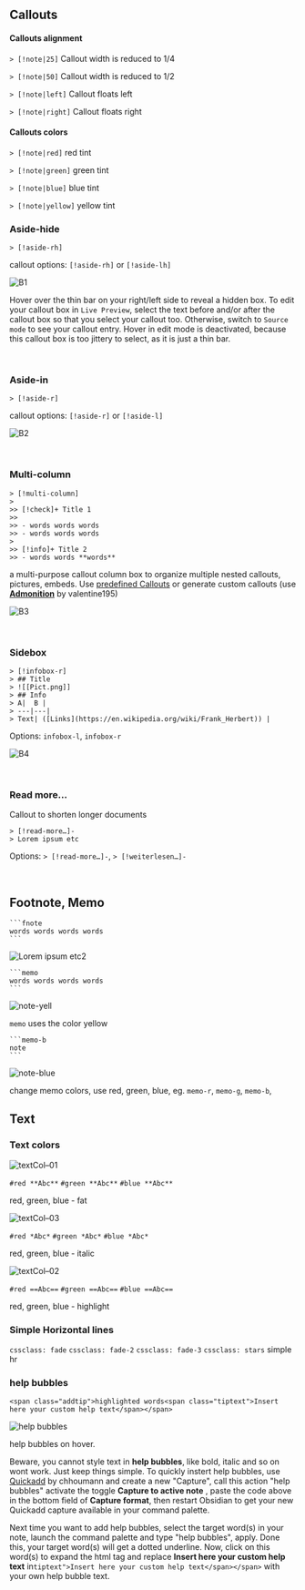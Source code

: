 ## Callouts
#### Callouts alignment

`> [!note|25]`
Callout width is reduced to 1/4

`> [!note|50]`
Callout width is reduced to 1/2

`> [!note|left]`
Callout floats left

`> [!note|right]`
Callout floats right

#### Callouts colors
`> [!note|red]`
red tint

`> [!note|green]`
green tint

`> [!note|blue]`
blue tint

`> [!note|yellow]`
yellow tint

### Aside-hide

```
> [!aside-rh]
```
callout options:  `[!aside-rh]` or  `[!aside-lh]`

![B1](https://user-images.githubusercontent.com/48620536/222979880-64b7d178-7804-4d3b-b089-2375df712e94.png)

Hover over the thin bar on your right/left side to reveal a hidden box. To edit your callout box in `Live Preview`, select the text before and/or after the callout box so that you select your callout too. Otherwise, switch to `Source mode` to see your callout entry. Hover in edit mode is deactivated, because this callout box is too jittery to select, as it is just a thin bar.

<br>

### Aside-in

```
> [!aside-r]
```
callout options:  `[!aside-r]` or  `[!aside-l]`

![B2](https://user-images.githubusercontent.com/48620536/222979913-e8e15146-725f-47d4-8126-b7c4055d261e.png)

<br>

### Multi-column

```
> [!multi-column]
>
>> [!check]+ Title 1
>> 
>> - words words words  
>> - words words words  
>
>> [!info]+ Title 2
>> - words words **words**
```
a multi-purpose callout column box to organize multiple nested callouts, pictures, embeds. Use [predefined Callouts](https://help.obsidian.md/Editing+and+formatting/Callouts) or generate custom callouts (use [**Admonition**](https://github.com/valentine195/obsidian-admonition) by valentine195)

![B3](https://user-images.githubusercontent.com/48620536/222980074-7f5294b8-d4ad-4cf5-8436-97f909303e86.png)

<br>

### Sidebox

```
> [!infobox-r]
> ## Title
> ![[Pict.png]]
> ## Info
> A|  B |
> ---|---|
> Text| ([Links](https://en.wikipedia.org/wiki/Frank_Herbert)) |
```
Options: `infobox-l`, `infobox-r`

![B4](https://user-images.githubusercontent.com/48620536/222980230-ca87423e-20fb-4680-8997-0b1a74e3c4a3.png)

<br>

### Read more…
Callout to shorten longer documents

```
> [!read-more…]- 
> Lorem ipsum etc
```

Options: `> [!read-more…]-`, `> [!weiterlesen…]-`

<br>

## Footnote, Memo

````
```fnote
words words words words 
```
````
![Lorem ipsum etc2](https://user-images.githubusercontent.com/48620536/224421103-b70f59bb-dd4d-4452-a65c-44c67b912999.png)

````
```memo
words words words words 
```
````
![note-yell](https://user-images.githubusercontent.com/48620536/230743665-6075fa26-ad47-4d4a-b3e0-f2d9dbcb0a0d.png)

`memo` uses the color yellow

````
```memo-b
note
```
````
![note-blue](https://user-images.githubusercontent.com/48620536/230743600-678dbdc6-1aee-40bc-b892-199823340726.png)

change memo colors, use red, green, blue, eg. `memo-r`, `memo-g`, `memo-b`,


## Text 
### Text colors

![textCol–01](https://github.com/Jopp-gh/Obsidian-Dune84/assets/48620536/10b31b18-91e2-485b-9d9c-d62bc6c2901d)

`#red **Abc**`
`#green **Abc**`
`#blue **Abc**`

red, green, blue - fat

![textCol–03](https://github.com/Jopp-gh/Obsidian-Dune84/assets/48620536/4cffbb42-f98e-4f99-ad98-b5bea72b7ff5)

`#red *Abc*`
`#green *Abc*`
`#blue *Abc*`

red, green, blue - italic

![textCol–02](https://github.com/Jopp-gh/Obsidian-Dune84/assets/48620536/c2554b97-77cc-4aca-bf94-cd766a19514e)

`#red ==Abc==`
`#green ==Abc==`
`#blue ==Abc==`

red, green, blue - highlight


### Simple Horizontal lines
`cssclass: fade`
`cssclass: fade-2`
`cssclass: fade-3`
`cssclass: stars`
simple hr


### help bubbles

`<span class="addtip">highlighted words<span class="tiptext">Insert here your custom help text</span></span>`

![help bubbles](https://user-images.githubusercontent.com/48620536/228632119-35088c88-6138-4787-ad7a-f7109edeef33.png)

help bubbles on hover.

Beware, you cannot style text in **help bubbles**, like bold, italic and so on wont work. Just keep things simple.
To quickly instert help bubbles, use [Quickadd](https://github.com/chhoumann/quickadd) by chhoumann and create a new "Capture", call this action "help bubbles" activate the toggle **Capture to active note** , paste the code above in the bottom field of **Capture format**, then restart Obsidian to get your new  Quickadd capture available in your command palette.

Next time you want to add help bubbles, select the target word(s) in your note, launch the command palette and type "help bubbles", apply. Done this, your target word(s) will get a dotted underline. Now, click on this word(s) to expand the html tag and replace  **Insert here your custom help text** in`tiptext">Insert here your custom help text</span></span>` with your own help bubble text. 

